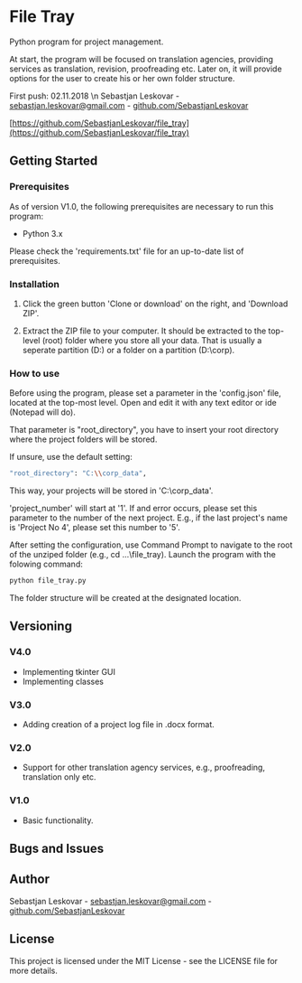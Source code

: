 # File Tray
Python program for project management. 

At start, the program will be focused on translation agencies, providing services as translation, revision, proofreading etc. Later on, it will provide options for the user to create his or her own folder structure. 

First push: 02.11.2018 \n
Sebastjan Leskovar - [sebastjan.leskovar@gmail.com](mailto:sebastjan.leskovar@gmail.com) - [github.com/SebastjanLeskovar](https://github.com/SebastjanLeskovar)

[https://github.com/SebastjanLeskovar/file_tray](https://github.com/SebastjanLeskovar/file_tray)

## Getting Started

### Prerequisites

As of version V1.0, the following prerequisites are necessary to run this program:
- Python 3.x

Please check the 'requirements.txt' file for an up-to-date list of prerequisites.

### Installation

1. Click the green button 'Clone or download' on the right, and 'Download ZIP'.

2. Extract the ZIP file to your computer. It should be extracted to the top-level (root) folder where you store all your data. That is usually a seperate partition (D:) or a folder on a partition (D:\corp). 

### How to use

Before using the program, please set a parameter in the 'config.json' file, located at the top-most level. Open and edit it with any text editor or ide (Notepad will do). 

That parameter is "root_directory", you have to insert your root directory where the project folders will be stored. 

If unsure, use the default setting: 
```bash
"root_directory": "C:\\corp_data",
```
This way, your projects will be stored in 'C:\\corp_data'. 

'project_number' will start at '1'. If and error occurs, please set this parameter to the number of the next project. E.g., if the last project's name is 'Project No 4', please set this number to '5'. 

After setting the configuration, use Command Prompt to navigate to the root of the unziped folder (e.g., cd ...\file_tray). Launch the program with the folowing command:

```bash
python file_tray.py
```

The folder structure will be created at the designated location. 

## Versioning

### V4.0

* Implementing tkinter GUI
* Implementing classes

### V3.0

* Adding creation of a project log file in .docx format.

### V2.0

* Support for other translation agency services, e.g., proofreading, translation only etc. 

### V1.0

* Basic functionality. 

## Bugs and Issues

## Author

Sebastjan Leskovar - [sebastjan.leskovar@gmail.com](mailto:sebastjan.leskovar@gmail.com) - [github.com/SebastjanLeskovar](https://github.com/SebastjanLeskovar)

## License

This project is licensed under the MIT License - see the LICENSE file for more details.
